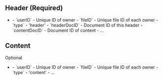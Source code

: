 ## Header (Required)

- <randomID>
    - `userID` - Unique ID of owner
    - `fileID` - Unique file ID of each owner
    - `type` - 'header'
    - `headerDocID` - Document ID of this header
    - `contentDocID` - Document ID of content
    - ...

## Content

Optional

- <randomID>
    - `userID` - Unique ID of owner
    - `fileID` - Unique file ID of each owner
    - `type` - 'content'
    - ...